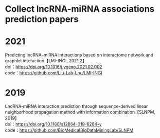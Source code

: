 # Collect lncRNA-miRNA associations  prediction papers

# 2021
Predicting lncRNA–miRNA interactions based on interactome network and graphlet interaction【LMI-INGI, 2021.2】  
doi：https://doi.org/10.1016/j.ygeno.2021.02.002   
code：https://github.com/Liu-Lab-Lnu/LMI-INGI    

# 2019
LncRNA-miRNA interaction prediction through sequence-derived linear neighborhood propagation method with information combination【SLNPM, 2019】  
doi：https://doi.org/10.1186/s12864-019-6284-y    
code：https://github.com/BioMedicalBigDataMiningLab/SLNPM     
